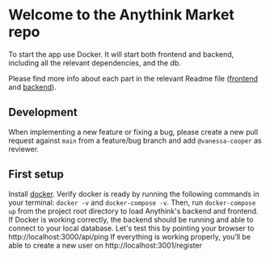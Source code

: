 # Welcome to the Anythink Market repo

To start the app use Docker. It will start both frontend and backend, including all the relevant dependencies, and the db.

Please find more info about each part in the relevant Readme file ([frontend](frontend/readme.md) and [backend](backend/README.md)).

## Development

When implementing a new feature or fixing a bug, please create a new pull request against `main` from a feature/bug branch and add `@vanessa-cooper` as reviewer.

## First setup

Install [docker](https://docs.docker.com/get-docker/). Verify docker is ready by running the following commands in your terminal: `docker -v` and `docker-compose -v`.
Then, run `docker-compose up` from the project root directory to load Anythink's backend and frontend.
If Docker is working correctly, the backend should be running and able to connect to your local database.
Let's test this by pointing your browser to http://localhost:3000/api/ping
If everything is working properly, you’ll be able to create a new user on http://localhost:3001/register